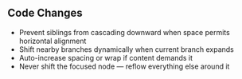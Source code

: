 ## Code Changes

- Prevent siblings from cascading downward when space permits horizontal alignment
- Shift nearby branches dynamically when current branch expands
- Auto-increase spacing or wrap if content demands it
- Never shift the focused node — reflow everything else around it
